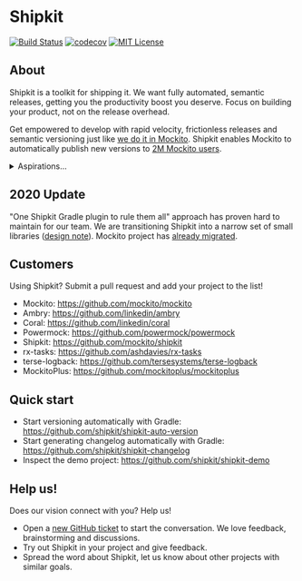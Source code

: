 # Shipkit

[![Build Status](https://travis-ci.org/mockito/shipkit.svg?branch=master)](https://travis-ci.org/mockito/shipkit)
[![codecov](https://codecov.io/gh/mockito/shipkit/branch/master/graph/badge.svg)](https://codecov.io/gh/mockito/shipkit)
[![MIT License](http://img.shields.io/badge/license-MIT-green.svg) ](https://github.com/mockito/shipkit/blob/master/LICENSE)

## About

Shipkit is a toolkit for shipping it.
We want fully automated, semantic releases, getting you the productivity boost you deserve.
Focus on building your product, not on the release overhead.

Get empowered to develop with rapid velocity, frictionless releases and semantic versioning just like [we do it in Mockito](https://github.com/mockito/mockito/wiki/Continuous-Delivery-Overview).
Shipkit enables Mockito to automatically publish new versions to
[2M Mockito users](https://github.com/mockito/mockito/wiki/Mockito-Popularity-and-User-Base).

<details>
  <summary>Aspirations...</summary>
  
  We work on Shipkit because we'd love to live in the world where you can:

  - Pull in a new version of some Open Source library and not worry if it breaks compatibility.
  - Submit a PR to some project, have it reviewed timely, and have the new version published within minutes after the merge.
  - Read the changelog of any dependency you are upgrading, and that changelog is crisp and clear.
  - Set up practical CI/CD automation in your project in minutes, using a well behaving build plugins.
  - Focus on code and features while the release management, versioning, publishing, changelog generation "just works".
</details>

## 2020 Update

"One Shipkit Gradle plugin to rule them all" approach has proven hard to maintain for our team.
We are transitioning Shipkit into a narrow set of small libraries ([design note](https://github.com/mockito/shipkit/blob/master/docs/design-specs/future-shipkit.md)).
Mockito project has [already migrated](https://github.com/mockito/mockito/pull/2069). 

## Customers

Using Shipkit? Submit a pull request and add your project to the list!

- Mockito: https://github.com/mockito/mockito
- Ambry: https://github.com/linkedin/ambry
- Coral: https://github.com/linkedin/coral
- Powermock: https://github.com/powermock/powermock
- Shipkit: https://github.com/mockito/shipkit
- rx-tasks: https://github.com/ashdavies/rx-tasks
- terse-logback: https://github.com/tersesystems/terse-logback
- MockitoPlus: https://github.com/mockitoplus/mockitoplus

## Quick start

- Start versioning automatically with Gradle: https://github.com/shipkit/shipkit-auto-version 
- Start generating changelog automatically with Gradle: https://github.com/shipkit/shipkit-changelog
- Inspect the demo project: https://github.com/shipkit/shipkit-demo

## Help us!

Does our vision connect with you? Help us!

- Open a [new GitHub ticket](https://github.com/mockito/shipkit/issues/new) to start the conversation.
  We love feedback, brainstorming and discussions.
- Try out Shipkit in your project and give feedback.
- Spread the word about Shipkit, let us know about other projects with similar goals.